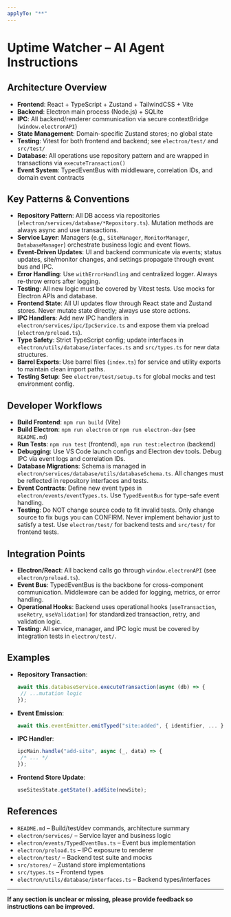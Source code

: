 ```yaml
---
applyTo: "**"
---
```


# Uptime Watcher – AI Agent Instructions

## Architecture Overview

- **Frontend**: React + TypeScript + Zustand + TailwindCSS + Vite
- **Backend**: Electron main process (Node.js) + SQLite
- **IPC**: All backend/renderer communication via secure contextBridge (`window.electronAPI`)
- **State Management**: Domain-specific Zustand stores; no global state
- **Testing**: Vitest for both frontend and backend; see `electron/test/` and `src/test/`
- **Database**: All operations use repository pattern and are wrapped in transactions via `executeTransaction()`
- **Event System**: TypedEventBus with middleware, correlation IDs, and domain event contracts

## Key Patterns & Conventions

- **Repository Pattern**: All DB access via repositories (`electron/services/database/*Repository.ts`). Mutation methods are always async and use transactions.
- **Service Layer**: Managers (e.g., `SiteManager`, `MonitorManager`, `DatabaseManager`) orchestrate business logic and event flows.
- **Event-Driven Updates**: UI and backend communicate via events; status updates, site/monitor changes, and settings propagate through event bus and IPC.
- **Error Handling**: Use `withErrorHandling` and centralized logger. Always re-throw errors after logging.
- **Testing**: All new logic must be covered by Vitest tests. Use mocks for Electron APIs and database.
- **Frontend State**: All UI updates flow through React state and Zustand stores. Never mutate state directly; always use store actions.
- **IPC Handlers**: Add new IPC handlers in `electron/services/ipc/IpcService.ts` and expose them via preload (`electron/preload.ts`).
- **Type Safety**: Strict TypeScript config; update interfaces in `electron/utils/database/interfaces.ts` and `src/types.ts` for new data structures.
- **Barrel Exports**: Use barrel files (`index.ts`) for service and utility exports to maintain clean import paths.
- **Testing Setup**: See `electron/test/setup.ts` for global mocks and test environment config.

## Developer Workflows

- **Build Frontend**: `npm run build` (Vite)
- **Build Electron**: `npm run electron` or `npm run electron-dev` (see `README.md`)
- **Run Tests**: `npm run test` (frontend), `npm run test:electron` (backend)
- **Debugging**: Use VS Code launch configs and Electron dev tools. Debug IPC via event logs and correlation IDs.
- **Database Migrations**: Schema is managed in `electron/services/database/utils/databaseSchema.ts`. All changes must be reflected in repository interfaces and tests.
- **Event Contracts**: Define new event types in `electron/events/eventTypes.ts`. Use `TypedEventBus` for type-safe event handling.
- **Testing**: Do NOT change source code to fit invalid tests. Only change source to fix bugs you can CONFIRM. Never implement behavior just to satisfy a test. Use `electron/test/` for backend tests and `src/test/` for frontend tests.

## Integration Points

- **Electron/React**: All backend calls go through `window.electronAPI` (see `electron/preload.ts`).
- **Event Bus**: TypedEventBus is the backbone for cross-component communication. Middleware can be added for logging, metrics, or error handling.
- **Operational Hooks**: Backend uses operational hooks (`useTransaction`, `useRetry`, `useValidation`) for standardized transaction, retry, and validation logic.
- **Testing**: All service, manager, and IPC logic must be covered by integration tests in `electron/test/`.

## Examples

- **Repository Transaction**:
  ```typescript
  await this.databaseService.executeTransaction(async (db) => {
   // ...mutation logic
  });
  ```
- **Event Emission**:
  ```typescript
  await this.eventEmitter.emitTyped("site:added", { identifier, ... });
  ```
- **IPC Handler**:
  ```typescript
  ipcMain.handle("add-site", async (_, data) => {
   /* ... */
  });
  ```
- **Frontend Store Update**:
  ```typescript
  useSitesState.getState().addSite(newSite);
  ```

## References

- `README.md` – Build/test/dev commands, architecture summary
- `electron/services/` – Service layer and business logic
- `electron/events/TypedEventBus.ts` – Event bus implementation
- `electron/preload.ts` – IPC exposure to renderer
- `electron/test/` – Backend test suite and mocks
- `src/stores/` – Zustand store implementations
- `src/types.ts` – Frontend types
- `electron/utils/database/interfaces.ts` – Backend types/interfaces

---

**If any section is unclear or missing, please provide feedback so instructions can be improved.**

